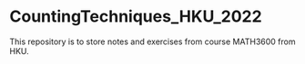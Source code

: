 # CountingTechniques_HKU_2022
This repository is to store notes and exercises from course MATH3600 from HKU.
